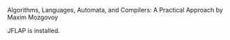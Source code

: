 Algorithms, Languages, Automata, and Compilers: A Practical Approach by Maxim Mozgovoy

JFLAP is installed.
